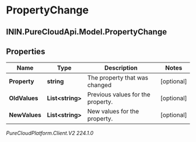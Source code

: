 # PropertyChange

## ININ.PureCloudApi.Model.PropertyChange

## Properties

|Name | Type | Description | Notes|
|------------ | ------------- | ------------- | -------------|
| **Property** | **string** | The property that was changed | [optional] |
| **OldValues** | **List&lt;string&gt;** | Previous values for the property. | [optional] |
| **NewValues** | **List&lt;string&gt;** | New values for the property. | [optional] |



_PureCloudPlatform.Client.V2 224.1.0_
